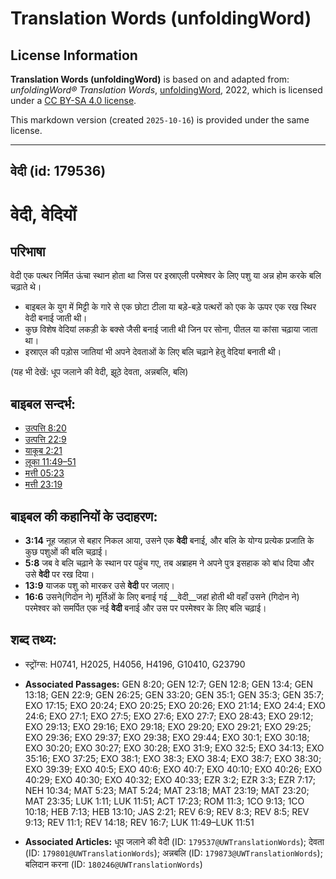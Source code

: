 # Translation Words (unfoldingWord)

## License Information

**Translation Words (unfoldingWord)** is based on and adapted from: _unfoldingWord® Translation Words_, [unfoldingWord](https://unfoldingword.org/utw), 2022, which is licensed under a [CC BY-SA 4.0 license](https://creativecommons.org/licenses/by-sa/4.0/legalcode.en).

This markdown version (created `2025-10-16`) is provided under the same license.



--------------------------------

## वेदी (id: 179536)

वेदी, वेदियों
=============

परिभाषा
-------

वेदी एक पत्थर निर्मित ऊंचा स्थान होता था जिस पर इस्राएली परमेश्वर के लिए पशु या अन्न होम करके बलि चढ़ाते थे।

* बाइबल के युग में मिट्टी के गारे से एक छोटा टीला या बड़े\-बड़े पत्थरों को एक के ऊपर एक रख स्थिर वेदी बनाई जाती थी।
* कुछ विशेष वेदियां लकड़ी के बक्से जैसी बनाई जाती थी जिन पर सोना, पीतल या कांसा चढ़ाया जाता था।
* इस्राएल की पड़ोस जातियां भी अपने देवताओं के लिए बलि चढ़ाने हेतु वेदियां बनाती थी।

(यह भी देखें: धूप जलाने की वेदी, झूठे देवता, अन्नबलि, बलि)

बाइबल सन्दर्भ:
--------------

* [उत्पत्ति 8:20](https://ref.ly/Gen8:20)
* [उत्पत्ति 22:9](https://ref.ly/Gen22:9)
* [याकूब 2:21](https://ref.ly/Jas2:21)
* [लूका 11:49–51](https://ref.ly/Luke11:49-Luke11:51)
* [मत्ती 05:23](https://ref.ly/Matt5:23)
* [मत्ती 23:19](https://ref.ly/Matt23:19)

बाइबल की कहानियों के उदाहरण:
----------------------------

* **3:14** नूह जहाज़ से बहार निकल आया, उसने एक **वेदी** बनाई, और बलि के योग्य प्रत्येक प्रजाति के कुछ पशुओं की बलि चढ़ाई।
* **5:8** जब वे बलि चढ़ाने के स्थान पर पहुंच गए, तब अब्राहम ने अपने पुत्र इसहाक को बांध दिया और उसे **वेदी** पर रख दिया।
* **13:9** याजक पशु को मारकर उसे **वेदी** पर जलाए।
* **16:6** उसने(गिदोन ने) मूर्तिओं के लिए बनाई गई \_\_वेदी\_\_जहां होती थी वहाँ उसने (गिदोन ने) परमेश्वर को समर्पित एक नई **वेदी** बनाई और उस पर परमेश्वर के लिए बलि चढ़ाई।

शब्द तथ्य:
----------

* स्ट्रोंग्स: H0741, H2025, H4056, H4196, G10410, G23790

* **Associated Passages:** GEN 8:20; GEN 12:7; GEN 12:8; GEN 13:4; GEN 13:18; GEN 22:9; GEN 26:25; GEN 33:20; GEN 35:1; GEN 35:3; GEN 35:7; EXO 17:15; EXO 20:24; EXO 20:25; EXO 20:26; EXO 21:14; EXO 24:4; EXO 24:6; EXO 27:1; EXO 27:5; EXO 27:6; EXO 27:7; EXO 28:43; EXO 29:12; EXO 29:13; EXO 29:16; EXO 29:18; EXO 29:20; EXO 29:21; EXO 29:25; EXO 29:36; EXO 29:37; EXO 29:38; EXO 29:44; EXO 30:1; EXO 30:18; EXO 30:20; EXO 30:27; EXO 30:28; EXO 31:9; EXO 32:5; EXO 34:13; EXO 35:16; EXO 37:25; EXO 38:1; EXO 38:3; EXO 38:4; EXO 38:7; EXO 38:30; EXO 39:39; EXO 40:5; EXO 40:6; EXO 40:7; EXO 40:10; EXO 40:26; EXO 40:29; EXO 40:30; EXO 40:32; EXO 40:33; EZR 3:2; EZR 3:3; EZR 7:17; NEH 10:34; MAT 5:23; MAT 5:24; MAT 23:18; MAT 23:19; MAT 23:20; MAT 23:35; LUK 1:11; LUK 11:51; ACT 17:23; ROM 11:3; 1CO 9:13; 1CO 10:18; HEB 7:13; HEB 13:10; JAS 2:21; REV 6:9; REV 8:3; REV 8:5; REV 9:13; REV 11:1; REV 14:18; REV 16:7; LUK 11:49–LUK 11:51
* **Associated Articles:** धूप जलाने की वेदी (ID: `179537@UWTranslationWords`); देवता (ID: `179801@UWTranslationWords`); अन्नबलि (ID: `179873@UWTranslationWords`); बलिदान करना (ID: `180246@UWTranslationWords`)

